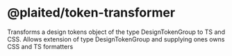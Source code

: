 # @plaited/token-transformer

Transforms a design tokens object of the type DesignTokenGroup to TS and CSS.
Allows extension of type DesignTokenGroup and supplying ones owns CSS and TS
formatters

